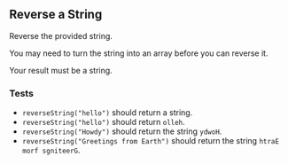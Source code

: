 ## Reverse a String

Reverse the provided string.

You may need to turn the string into an array before you can reverse it.

Your result must be a string.

### Tests

* ```reverseString("hello")``` should return a string.
* ```reverseString("hello")``` should return ```olleh```.
* ```reverseString("Howdy")``` should return the string ```ydwoH```.
* ```reverseString("Greetings from Earth")``` should return the string ```htraE morf sgniteerG```.